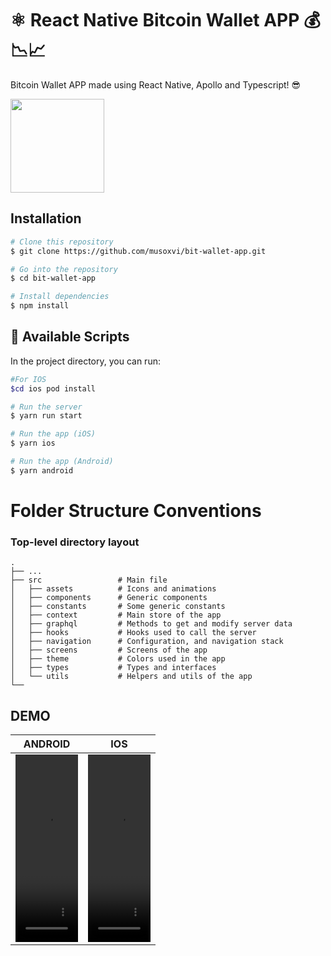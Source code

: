 # ⚛️ React Native Bitcoin Wallet APP 💰📉📈

Bitcoin Wallet APP made using React Native, Apollo and Typescript! 😎

<img width="150" height="150" src="https://user-images.githubusercontent.com/20372854/214898959-9de68c3f-5c0b-49c6-9cfb-62c0ec4f1234.gif" >

## Installation

```bash
# Clone this repository
$ git clone https://github.com/musoxvi/bit-wallet-app.git

# Go into the repository
$ cd bit-wallet-app

# Install dependencies
$ npm install
```

## 📱 Available Scripts

In the project directory, you can run:

```bash
#For IOS
$cd ios pod install

# Run the server
$ yarn run start

# Run the app (iOS)
$ yarn ios

# Run the app (Android)
$ yarn android
```

# Folder Structure Conventions

### Top-level directory layout

    .
    ├── ...
    ├── src                 # Main file
    │   ├── assets          # Icons and animations
    │   ├── components      # Generic components
    │   ├── constants       # Some generic constants
    │   ├── context         # Main store of the app
    │   ├── graphql         # Methods to get and modify server data
    │   ├── hooks           # Hooks used to call the server
    │   ├── navigation      # Configuration, and navigation stack
    │   ├── screens         # Screens of the app
    │   ├── theme           # Colors used in the app
    │   ├── types           # Types and interfaces
    │   └── utils           # Helpers and utils of the app
    └──

## DEMO
ANDROID | IOS
| :---: | :---: |
  <video width="100" height="300" src="https://user-images.githubusercontent.com/20372854/214907643-4a3fd044-0852-43af-ab06-b1fe33c07b85.mov" type="video/mp4" /> |  <video width="100" height="300" src="https://user-images.githubusercontent.com/20372854/214907467-ac053e63-366a-4574-90ee-2d8e2e79e90a.mov" type="video/mp4" />  | 

